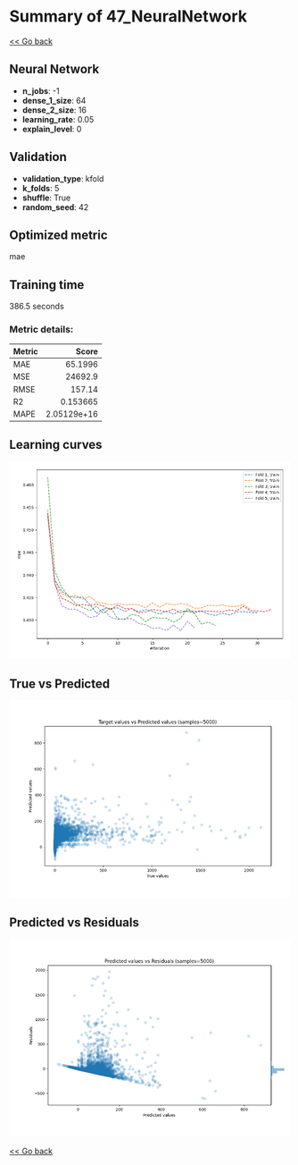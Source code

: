 # Summary of 47_NeuralNetwork

[<< Go back](../README.md)


## Neural Network
- **n_jobs**: -1
- **dense_1_size**: 64
- **dense_2_size**: 16
- **learning_rate**: 0.05
- **explain_level**: 0

## Validation
 - **validation_type**: kfold
 - **k_folds**: 5
 - **shuffle**: True
 - **random_seed**: 42

## Optimized metric
mae

## Training time

386.5 seconds

### Metric details:
| Metric   |           Score |
|:---------|----------------:|
| MAE      |    65.1996      |
| MSE      | 24692.9         |
| RMSE     |   157.14        |
| R2       |     0.153665    |
| MAPE     |     2.05129e+16 |



## Learning curves
![Learning curves](learning_curves.png)
## True vs Predicted

![True vs Predicted](true_vs_predicted.png)


## Predicted vs Residuals

![Predicted vs Residuals](predicted_vs_residuals.png)



[<< Go back](../README.md)
